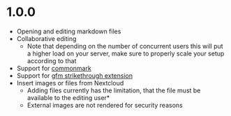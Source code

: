 # 1.0.0

- Opening and editing markdown files
- Collaborative editing
    - Note that depending on the number of concurrent users this will put a higher load on your server, make sure to properly scale your setup according to that
- Support for [commonmark](https://commonmark.org/)
- Support for [gfm strikethrough extension](https://github.github.com/gfm/#strikethrough-extension-)
- Insert images or files from Nextcloud
    - Adding files currently has the limitation, that the file must be available to the editing user*
    - External images are not rendered for security reasons
